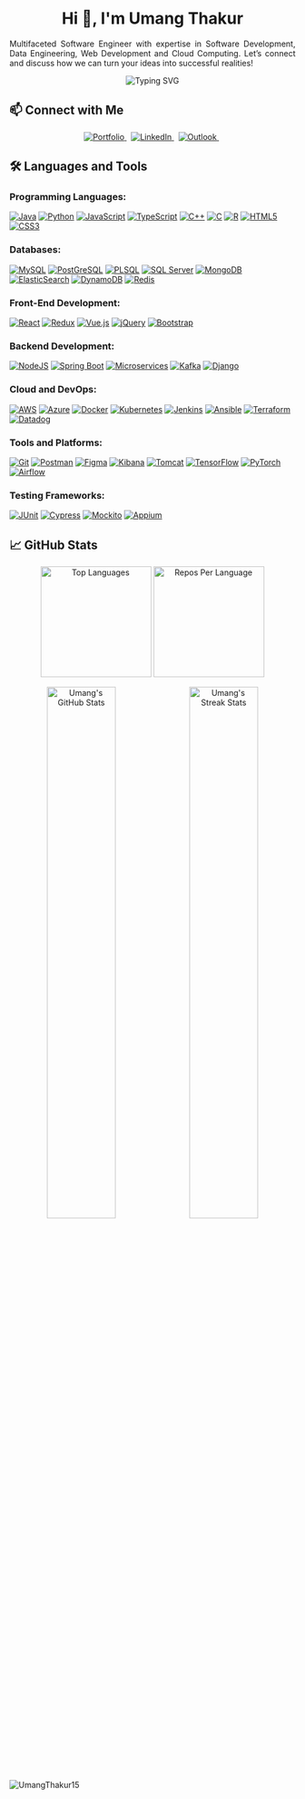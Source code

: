 <!-- markdownlint-disable MD033 MD041 -->
<h1 align="center">Hi 👋, I'm Umang Thakur</h1>
<p align="justify">Multifaceted Software Engineer with expertise in Software Development, Data Engineering, Web Development and Cloud Computing. Let’s connect and discuss how we can turn your ideas into successful realities!
</p>
<!-- markdownlint-enable MD033 -->

<p align="center">
    <img src="https://readme-typing-svg.demolab.com?font=Roboto+Mono&size=25&pause=1000&color=3FB950&center=true&vCenter=true&width=1000&lines=Software+Engineer;Full-Stack+Developer;Backend+Developer;Software+Developer;Problem+Solver" alt="Typing SVG">
</p>


## 📫 Connect with Me

<p align="center">
    <a href="https://umangthakur.info/" target="_blank">
        <img src="https://img.shields.io/badge/Portfolio-255E63?style=for-the-badge&logo=About.me&logoColor=white" alt="Portfolio">
    </a>&nbsp;
    <a href="https://www.linkedin.com/in/umang-thakur/" target="_blank">
        <img src="https://img.shields.io/badge/LinkedIn-0077B5?style=for-the-badge&logo=linkedin&logoColor=white" alt="LinkedIn">
    </a>&nbsp;
    <a href="mailto:thakur.u@northeastern.edu" target="_blank">
        <img src="https://img.shields.io/badge/Outlook-0078D4?style=for-the-badge&logo=microsoft-outlook&logoColor=white" alt="Outlook">
    </a>&nbsp;
</p>

## 🛠️ Languages and Tools

### Programming Languages:
[![Java](https://img.shields.io/badge/Java-007396?style=for-the-badge&logo=java&logoColor=white)](https://www.oracle.com/java/) 
[![Python](https://img.shields.io/badge/Python-306998?style=for-the-badge&logo=python&logoColor=white)](https://www.python.org/) 
[![JavaScript](https://img.shields.io/badge/JavaScript-F7DF1E?style=for-the-badge&logo=javascript&logoColor=black)](https://developer.mozilla.org/en-US/docs/Web/JavaScript) 
[![TypeScript](https://img.shields.io/badge/TypeScript-3178C6?style=for-the-badge&logo=typescript&logoColor=white)](https://www.typescriptlang.org/) 
[![C++](https://img.shields.io/badge/C++-00599C?style=for-the-badge&logo=c%2B%2B&logoColor=white)](https://isocpp.org/) 
[![C](https://img.shields.io/badge/C-A8B9CC?style=for-the-badge&logo=c&logoColor=black)](https://en.wikipedia.org/wiki/C_(programming_language)) 
[![R](https://img.shields.io/badge/R-276DC3?style=for-the-badge&logo=r&logoColor=white)](https://www.r-project.org/) 
[![HTML5](https://img.shields.io/badge/HTML5-E34F26?style=for-the-badge&logo=html5&logoColor=white)](https://developer.mozilla.org/en-US/docs/Web/HTML) 
[![CSS3](https://img.shields.io/badge/CSS3-1572B6?style=for-the-badge&logo=css3&logoColor=white)](https://developer.mozilla.org/en-US/docs/Web/CSS)

### Databases:
[![MySQL](https://img.shields.io/badge/MySQL-4479A1?style=for-the-badge&logo=mysql&logoColor=white)](https://www.mysql.com/) 
[![PostGreSQL](https://img.shields.io/badge/PostGreSQL-0064A5?style=for-the-badge&logo=postgresql&logoColor=white)](https://www.postgresql.org/) 
[![PLSQL](https://img.shields.io/badge/PLSQL-4479A1?style=for-the-badge&logo=oracle&logoColor=white)](https://www.oracle.com/database/technologies/appdev/plsql.html)
[![SQL Server](https://img.shields.io/badge/SQL%20Server-CC2927?style=for-the-badge&logo=microsoft-sql-server&logoColor=white)](https://www.microsoft.com/en-us/sql-server) 
[![MongoDB](https://img.shields.io/badge/MongoDB-47A248?style=for-the-badge&logo=mongodb&logoColor=white)](https://www.mongodb.com/) 
[![ElasticSearch](https://img.shields.io/badge/Elastic%20Search-005571?style=for-the-badge&logo=elastic&logoColor=white)](https://www.elastic.co/elasticsearch/) 
[![DynamoDB](https://img.shields.io/badge/DynamoDB-4053D6?style=for-the-badge&logo=amazon-dynamodb&logoColor=white)](https://aws.amazon.com/dynamodb/)
[![Redis](https://img.shields.io/badge/Redis-DC382D?style=for-the-badge&logo=redis&logoColor=white)](https://redis.io/)

### Front-End Development:
[![React](https://img.shields.io/badge/React-61DAFB?style=for-the-badge&logo=react&logoColor=black)](https://reactjs.org/) 
[![Redux](https://img.shields.io/badge/Redux-764ABC?style=for-the-badge&logo=redux&logoColor=white)](https://redux.js.org/) 
[![Vue.js](https://img.shields.io/badge/Vue.js-4FC08D?style=for-the-badge&logo=vue.js&logoColor=white)](https://vuejs.org/) 
[![jQuery](https://img.shields.io/badge/jQuery-0769AD?style=for-the-badge&logo=jquery&logoColor=white)](https://jquery.com/) 
[![Bootstrap](https://img.shields.io/badge/Bootstrap-563D7C?style=for-the-badge&logo=bootstrap&logoColor=white)](https://getbootstrap.com/) 

### Backend Development:
[![NodeJS](https://img.shields.io/badge/Node.js-339933?style=for-the-badge&logo=node.js&logoColor=white)](https://nodejs.org/) 
[![Spring Boot](https://img.shields.io/badge/Spring%20Boot-6DB33F?style=for-the-badge&logo=springboot&logoColor=white)](https://spring.io/projects/spring-boot) 
[![Microservices](https://img.shields.io/badge/Microservices-2496ED?style=for-the-badge&logo=microservices&logoColor=white)](https://microservices.io/)
[![Kafka](https://img.shields.io/badge/Kafka-231F20?style=for-the-badge&logo=apache-kafka&logoColor=white)](https://kafka.apache.org/)
[![Django](https://img.shields.io/badge/Django-092E20?style=for-the-badge&logo=django&logoColor=white)](https://www.djangoproject.com/)


### Cloud and DevOps:
[![AWS](https://img.shields.io/badge/AWS-232F3E?style=for-the-badge&logo=amazonaws&logoColor=white)](https://aws.amazon.com/) 
[![Azure](https://img.shields.io/badge/Azure-0078D4?style=for-the-badge&logo=microsoft-azure&logoColor=white)](https://azure.microsoft.com/) 
[![Docker](https://img.shields.io/badge/Docker-0db7ed?style=for-the-badge&logo=docker&logoColor=white)](https://www.docker.com/) 
[![Kubernetes](https://img.shields.io/badge/Kubernetes-326CE5?style=for-the-badge&logo=kubernetes&logoColor=white)](https://kubernetes.io/)
[![Jenkins](https://img.shields.io/badge/Jenkins-D24939?style=for-the-badge&logo=jenkins&logoColor=white)](https://www.jenkins.io/) 
[![Ansible](https://img.shields.io/badge/Ansible-EE0000?style=for-the-badge&logo=ansible&logoColor=white)](https://www.ansible.com/)
[![Terraform](https://img.shields.io/badge/Terraform-623CE4?style=for-the-badge&logo=terraform&logoColor=white)](https://www.terraform.io/)
[![Datadog](https://img.shields.io/badge/Datadog-632CA6?style=for-the-badge&logo=datadog&logoColor=white)](https://www.datadoghq.com/)

### Tools and Platforms:
[![Git](https://img.shields.io/badge/Git-F05033?style=for-the-badge&logo=git&logoColor=white)](https://git-scm.com/) 
[![Postman](https://img.shields.io/badge/Postman-FF6C37?style=for-the-badge&logo=postman&logoColor=white)](https://www.postman.com/) 
[![Figma](https://img.shields.io/badge/Figma-F24E1E?style=for-the-badge&logo=figma&logoColor=white)](https://www.figma.com/) 
[![Kibana](https://img.shields.io/badge/Kibana-005571?style=for-the-badge&logo=kibana&logoColor=white)](https://www.elastic.co/kibana/) 
[![Tomcat](https://img.shields.io/badge/Apache%20Tomcat-F8DC75?style=for-the-badge&logo=apache-tomcat&logoColor=black)](https://tomcat.apache.org/) 
[![TensorFlow](https://img.shields.io/badge/TensorFlow-FF6F00?style=for-the-badge&logo=tensorflow&logoColor=white)](https://www.tensorflow.org/)
[![PyTorch](https://img.shields.io/badge/PyTorch-EE4C2C?style=for-the-badge&logo=pytorch&logoColor=white)](https://pytorch.org/)
[![Airflow](https://img.shields.io/badge/Airflow-017CEE?style=for-the-badge&logo=apache-airflow&logoColor=white)](https://airflow.apache.org/)

### Testing Frameworks:
[![JUnit](https://img.shields.io/badge/JUnit-25A162?style=for-the-badge&logo=junit5&logoColor=white)](https://junit.org/junit5/) 
[![Cypress](https://img.shields.io/badge/Cypress-17202C?style=for-the-badge&logo=cypress&logoColor=white)](https://www.cypress.io/)
[![Mockito](https://img.shields.io/badge/Mockito-9C27B0?style=for-the-badge&logo=mockito&logoColor=white)](https://site.mockito.org/)
[![Appium](https://img.shields.io/badge/Appium-41BDF5?style=for-the-badge&logo=appium&logoColor=white)](https://appium.io/)


## 📈 GitHub Stats

<p align="center">
    <img src="https://github-readme-stats.vercel.app/api/top-langs/?username=UmangThakur15&layout=compact&hide_title=true&hide_border=true&theme=gruvbox" alt="Top Languages" height="195">
    <img src="https://github-profile-summary-cards.vercel.app/api/cards/repos-per-language?username=UmangThakur15&layout=compact&hide_border=true&theme=gruvbox" alt="Repos Per Language" height="195">
</p>
<p align="center">
    <img src="https://github-readme-stats.vercel.app/api?username=UmangThakur15&layout=compact&show_icons=true&count_private=true&include_all_commits=true&hide_title=true&hide_border=true&theme=gruvbox" alt="Umang's GitHub Stats"  width="49%">
    <img src="https://github-readme-streak-stats.herokuapp.com/?user=UmangThakur15&layout=compact&hide_title=true&hide_border=true&theme=gruvbox" alt="Umang's Streak Stats" width="49%">
</p>
<img src="https://komarev.com/ghpvc/?username=UmangThakur15" alt="UmangThakur15"/>
